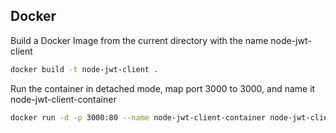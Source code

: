 ## Docker

Build a Docker Image from the current directory with the name node-jwt-client
```bash
docker build -t node-jwt-client .
```

Run the container in detached mode, map port 3000 to 3000, and name it node-jwt-client-container
```bash
docker run -d -p 3000:80 --name node-jwt-client-container node-jwt-client
```